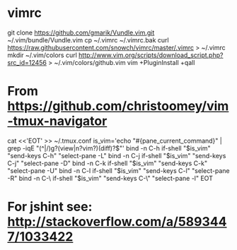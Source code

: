 # vimrc

git clone https://github.com/gmarik/Vundle.vim.git ~/.vim/bundle/Vundle.vim
cp ~/.vimrc ~/.vimrc.bak
curl https://raw.githubusercontent.com/snowch/vimrc/master/.vimrc > ~/.vimrc
mkdir ~/.vim/colors
curl http://www.vim.org/scripts/download_script.php?src_id=12456 > ~/.vim/colors/github.vim
vim +PluginInstall +qall

# From https://github.com/christoomey/vim-tmux-navigator
cat <<'EOT' >> ~/.tmux.conf
is_vim='echo "#{pane_current_command}" | grep -iqE "(^|\/)g?(view|n?vim?)(diff)?$"'
bind -n C-h if-shell "$is_vim" "send-keys C-h" "select-pane -L"
bind -n C-j if-shell "$is_vim" "send-keys C-j" "select-pane -D"
bind -n C-k if-shell "$is_vim" "send-keys C-k" "select-pane -U"
bind -n C-l if-shell "$is_vim" "send-keys C-l" "select-pane -R"
bind -n C-\ if-shell "$is_vim" "send-keys C-\\" "select-pane -l"
EOT

# For jshint see: http://stackoverflow.com/a/5893447/1033422

